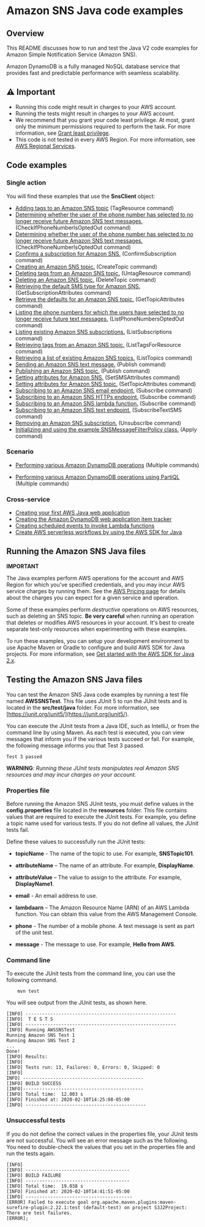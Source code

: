 # Amazon SNS Java code examples

## Overview
This README discusses how to run and test the Java V2 code examples for Amazon Simple Notification Service (Amazon SNS).

Amazon DynamoDB is a fully managed NoSQL database service that provides fast and predictable performance with seamless scalability.

## ⚠️ Important
* Running this code might result in charges to your AWS account. 
* Running the tests might result in charges to your AWS account.
*  We recommend that you grant your code least privilege. At most, grant only the minimum permissions required to perform the task. For more information, see [Grant least privilege](https://docs.aws.amazon.com/IAM/latest/UserGuide/best-practices.html#grant-least-privilege). 
* This code is not tested in every AWS Region. For more information, see [AWS Regional Services](https://aws.amazon.com/about-aws/global-infrastructure/regional-product-services).

## Code examples

### Single action

You will find these examples that use the **SnsClient** object: 

- [Adding tags to an Amazon SNS topic](https://github.com/awsdocs/aws-doc-sdk-examples/tree/main/javav2/example_code/sns/src/main/java/com/example/sns/AddTags.java) (TagResource command)
- [Determining whether the user of the phone number has selected to no longer receive future Amazon SNS text messages.](https://github.com/awsdocs/aws-doc-sdk-examples/tree/main/javav2/example_code/sns/src/main/java/com/example/sns/CheckOptOut.java) (CheckIfPhoneNumberIsOptedOut command)
- [Determining whether the user of the phone number has selected to no longer receive future Amazon SNS text messages.](https://github.com/awsdocs/aws-doc-sdk-examples/tree/main/javav2/example_code/sns/src/main/java/com/example/sns/CheckOptOut.java) (CheckIfPhoneNumberIsOptedOut command)
- [Confirms a subscription for Amazon SNS.](https://github.com/awsdocs/aws-doc-sdk-examples/tree/main/javav2/example_code/sns/src/main/java/com/example/sns/ConfirmSubscription.java) (ConfirmSubscription command)
- [Creating an Amazon SNS topic.](https://github.com/awsdocs/aws-doc-sdk-examples/tree/main/javav2/example_code/sns/src/main/java/com/example/sns/CreateTopic.java) (CreateTopic command)
- [Deleting tags from an Amazon SNS topic.](https://github.com/awsdocs/aws-doc-sdk-examples/tree/main/javav2/example_code/sns/src/main/java/com/example/sns/DeleteTag.java) (UntagResource command)
- [Deleting an Amazon SNS topic.](https://github.com/awsdocs/aws-doc-sdk-examples/tree/main/javav2/example_code/sns/src/main/java/com/example/sns/DeleteTopic.java) (DeleteTopic command)
- [Retrieving the default SMS type for Amazon SNS.](https://github.com/awsdocs/aws-doc-sdk-examples/tree/main/javav2/example_code/sns/src/main/java/com/example/sns/GetSMSAtrributes.java) (GetSubscriptionAttributes command)
- [Retrieve the defaults for an Amazon SNS topic.](https://github.com/awsdocs/aws-doc-sdk-examples/tree/main/javav2/example_code/sns/src/main/java/com/example/sns/GetTopicAttributes.java) (GetTopicAttributes command)
- [Listing the phone numbers for which the users have selected to no longer receive future text messages.](https://github.com/awsdocs/aws-doc-sdk-examples/tree/main/javav2/example_code/sns/src/main/java/com/example/sns/ListOptOut.java) (ListPhoneNumbersOptedOut command)
- [Listing existing Amazon SNS subscriptions.](https://github.com/awsdocs/aws-doc-sdk-examples/tree/main/javav2/example_code/sns/src/main/java/com/example/sns/ListSubscriptions.java) (ListSubscriptions command)
- [Retrieving tags from an Amazon SNS topic.](https://github.com/awsdocs/aws-doc-sdk-examples/tree/main/javav2/example_code/sns/src/main/java/com/example/sns/ListTags.java) (ListTagsForResource command)
- [Retrieving a list of existing Amazon SNS topics.](https://github.com/awsdocs/aws-doc-sdk-examples/tree/main/javav2/example_code/sns/src/main/java/com/example/sns/ListTopics.java) (ListTopics command)
- [Sending an Amazon SNS text message.](https://github.com/awsdocs/aws-doc-sdk-examples/tree/main/javav2/example_code/sns/src/main/java/com/example/sns/PublishTextSMS.java) (Publish command)
- [Publishing an Amazon SNS topic.](https://github.com/awsdocs/aws-doc-sdk-examples/tree/main/javav2/example_code/sns/src/main/java/com/example/sns/PublishTopic.java) (Publish command)
- [Setting attributes for Amazon SNS.](https://github.com/awsdocs/aws-doc-sdk-examples/tree/main/javav2/example_code/sns/src/main/java/com/example/sns/SetSMSAttributes.java) (SetSMSAttributes command)
- [Setting attributes for Amazon SNS topic.](https://github.com/awsdocs/aws-doc-sdk-examples/tree/main/javav2/example_code/sns/src/main/java/com/example/sns/SetTopicAttributes.java) (SetTopicAttributes command)
- [Subscribing to an Amazon SNS email endpoint.](https://github.com/awsdocs/aws-doc-sdk-examples/tree/main/javav2/example_code/sns/src/main/java/com/example/sns/SubscribeEmail.java) (Subscribe command) 
- [Subscribing to an Amazon SNS HTTPs endpoint.](https://github.com/awsdocs/aws-doc-sdk-examples/tree/main/javav2/example_code/sns/src/main/java/com/example/sns/SubscribeHTTPS.java) (Subscribe command) 
- [Subscribing to an Amazon SNS lambda function.](https://github.com/awsdocs/aws-doc-sdk-examples/tree/main/javav2/example_code/sns/src/main/java/com/example/sns/SubscribeLambda.java) (Subscribe command) 
- [Subscribing to an Amazon SNS text endpoint.](https://github.com/awsdocs/aws-doc-sdk-examples/tree/main/javav2/example_code/sns/src/main/java/com/example/sns/SubscribeTextSMS.java) (SubscribeTextSMS command)  
- [Removing an Amazon SNS subscription.](https://github.com/awsdocs/aws-doc-sdk-examples/tree/main/javav2/example_code/sns/src/main/java/com/example/sns/Unsubscribe.java) (Unsubscribe command)  
- [Initializing and using the example SNSMessageFilterPolicy class.](https://github.com/awsdocs/aws-doc-sdk-examples/tree/main/javav2/example_code/sns/src/main/java/com/example/sns/UseMessageFilterPolicy.java) (Apply command)  

### Scenario

- [Performing various Amazon DynamoDB operations](https://github.com/awsdocs/aws-doc-sdk-examples/blob/main/javav2/example_code/dynamodb/src/main/java/com/example/dynamodb/Scenario.java) (Multiple commands)

- [Performing various Amazon DynamoDB operations using PartiQL](https://github.com/awsdocs/aws-doc-sdk-examples/blob/main/javav2/example_code/dynamodb/src/main/java/com/example/dynamodb/ScenarioPartiQ.java) (Multiple commands)
### Cross-service

- [Creating your first AWS Java web application](https://github.com/awsdocs/aws-doc-sdk-examples/tree/main/javav2/usecases/creating_first_project) 
- [Creating the Amazon DynamoDB web application item tracker](https://github.com/awsdocs/aws-doc-sdk-examples/tree/main/javav2/usecases/creating_dynamodb_web_app) 
- [Creating scheduled events to invoke Lambda functions](https://github.com/awsdocs/aws-doc-sdk-examples/tree/main/javav2/usecases/creating_scheduled_events) 
- [Create AWS serverless workflows by using the AWS SDK for Java](https://github.com/awsdocs/aws-doc-sdk-examples/tree/main/javav2/usecases/creating_workflows_stepfunctions) 


## Running the Amazon SNS Java files

**IMPORTANT**

The Java examples perform AWS operations for the account and AWS Region for which you've specified credentials, and you may incur AWS service charges by running them. See the [AWS Pricing page](https://aws.amazon.com/pricing/) for details about the charges you can expect for a given service and operation.   

Some of these examples perform *destructive* operations on AWS resources, such as deleting an SNS topic. **Be very careful** when running an operation that deletes or modifies AWS resources in your account. It's best to create separate test-only resources when experimenting with these examples.

To run these examples, you can setup your development environment to use Apache Maven or Gradle to configure and build AWS SDK for Java projects. For more information, 
see [Get started with the AWS SDK for Java 2.x](https://docs.aws.amazon.com/sdk-for-java/latest/developer-guide/get-started.html).


 ## Testing the Amazon SNS Java files

You can test the Amazon SNS Java code examples by running a test file named **AWSSNSTest**. This file uses JUnit 5 to run the JUnit tests and is located in the **src/test/java** folder. For more information, see [https://junit.org/junit5/](https://junit.org/junit5/).

You can execute the JUnit tests from a Java IDE, such as IntelliJ, or from the command line by using Maven. As each test is executed, you can view messages that inform you if the various tests succeed or fail. For example, the following message informs you that Test 3 passed.

	Test 3 passed

**WARNING**: _Running these JUnit tests manipulates real Amazon SNS resources and may incur charges on your account._

 ### Properties file
Before running the Amazon SNS JUnit tests, you must define values in the **config.properties** file located in the **resources** folder. This file contains values that are required to execute the JUnit tests. For example, you define a topic name used for various tests. If you do not define all values, the JUnit tests fail.

Define these values to successfully run the JUnit tests:

- **topicName** - The name of the topic to use. For example, **SNSTopic101**.

- **attributeName** – The name of an attribute. For example, **DisplayName**.

- **attributeValue** – The value to assign to the attribute. For example, **DisplayName1**.

- **email** - An email address to use.

- **lambdaarn** – The Amazon Resource Name (ARN) of an AWS Lambda function. You can obtain this value from the AWS Management Console.  
-  **phone**  - The number of a mobile phone. A text message is sent as part of the unit test.  

- **message** - The message to use. For example, **Hello from AWS**.  

### Command line
To execute the JUnit tests from the command line, you can use the following command.

		mvn test

You will see output from the JUnit tests, as shown here.

	[INFO] -------------------------------------------------------
	[INFO]  T E S T S
	[INFO] -------------------------------------------------------
	[INFO] Running AWSSNSTest
	Running Amazon SNS Test 1
	Running Amazon SNS Test 2
	...
	Done!
	[INFO] Results:
	[INFO]
	[INFO] Tests run: 13, Failures: 0, Errors: 0, Skipped: 0
	[INFO]
	INFO] --------------------------------------------
	[INFO] BUILD SUCCESS
	[INFO]--------------------------------------------
	[INFO] Total time:  12.003 s
	[INFO] Finished at: 2020-02-10T14:25:08-05:00
	[INFO] --------------------------------------------

### Unsuccessful tests

If you do not define the correct values in the properties file, your JUnit tests are not successful. You will see an error message such as the following. You need to double-check the values that you set in the properties file and run the tests again.

	[INFO]
	[INFO] --------------------------------------
	[INFO] BUILD FAILURE
	[INFO] --------------------------------------
	[INFO] Total time:  19.038 s
	[INFO] Finished at: 2020-02-10T14:41:51-05:00
	[INFO] ---------------------------------------
	[ERROR] Failed to execute goal org.apache.maven.plugins:maven-surefire-plugin:2.22.1:test (default-test) on project S3J2Project:  There are test failures.
	[ERROR];
